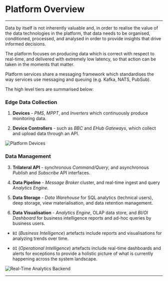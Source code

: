 # Platform Overview
---

Data by itself is not inherently valuable and, in order to realise the value of the data technologies in the platform, that data needs to be organised, conditioned, processed, and analysed in order to provide insights that drive informed decisions. 

The platform focuses on producing data which is correct with respect to real-time, and delivered with extremely low latency, so that action can be taken in the moments that matter. 

Platform services share a messaging framework which standardises the way services use messaging and queuing (e.g. Kafka, NATS, PubSub).

The high level tiers are summarised below:

### Edge Data Collection 

1. **Devices** - _PMS_, _MPPT_, and _Inverters_ which continuously produce monitoring data.

2. **Device Controllers** - such as _BBC_ and _EHub Gateways_, which collect and upload data through an API.

![Platform Devices](../../images/platform-devices.jpg)

### Data Management

3. **Trilateral API** - synchronous _Command/Query_, and asynchronous _Publish_ and _Subscribe_ API interfaces.

4. **Data Pipeline** - _Message Broker_ cluster, and real-time ingest and query _Analytics Engine_.

5. **Data Storage** - _Data Warehouse_ for SQL analytics (technical users), deep storage, view materialisation, and data retention management.

6. **Data Visualisation** - _Analytics Engine_, OLAP data store, and _BI/OI Dashboard_ for business intelligence reports and ad-hoc queries by business users.

- `BI` (_Business Intelligence_) artefacts include reports and visualisations for analyzing trends over time.

- `OI` (_Operational Intelligence_) artefacts include real-time dashboards and alerts for exceptions to provide a holistic picture of what is currently happening across the system landscape.

![Real-Time Analytics Backend](../../images/platform-backend.jpg)

---
